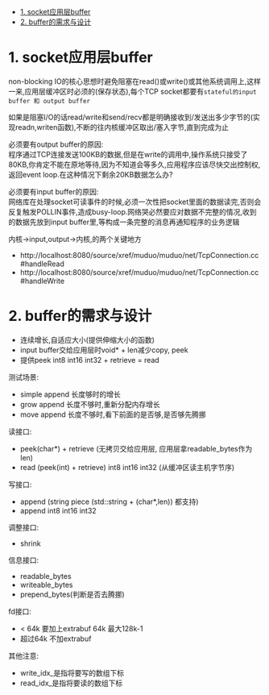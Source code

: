 

<!-- TOC -->

- [1. socket应用层buffer](#1-socket应用层buffer)
- [2. buffer的需求与设计](#2-buffer的需求与设计)

<!-- /TOC -->



<a id="markdown-1-socket应用层buffer" name="1-socket应用层buffer"></a>
# 1. socket应用层buffer

non-blocking IO的核心思想时避免阻塞在read()或write()或其他系统调用上,这样一来,应用层缓冲区时必须的(保存状态),每个TCP socket都要有`stateful的input buffer 和 output buffer`


如果是阻塞I/O的话read/write和send/recv都是明确接收到/发送出多少字节的(实现readn,writen函数),不断的往内核缓冲区取出/塞入字节,直到完成为止

必须要有output buffer的原因:  
程序通过TCP连接发送100KB的数据,但是在write的调用中,操作系统只接受了80KB,你肯定不能在原地等待,因为不知道会等多久,应用程序应该尽快交出控制权,返回event loop.在这种情况下剩余20KB数据怎么办?

必须要有input buffer的原因:  
网络库在处理socket可读事件的时候,必须一次性把socket里面的数据读完,否则会反复触发POLLIN事件,造成busy-loop.网络哭必然要应对数据不完整的情况,收到的数据先放到input buffer里,等构成一条完整的消息再通知程序的业务逻辑

内核->input,output->内核,的两个关键地方
* http://localhost:8080/source/xref/muduo/muduo/net/TcpConnection.cc#handleRead
* http://localhost:8080/source/xref/muduo/muduo/net/TcpConnection.cc#handleWrite

<a id="markdown-2-buffer的需求与设计" name="2-buffer的需求与设计"></a>
# 2. buffer的需求与设计

* 连续增长,自适应大小(提供伸缩大小的函数)
* input buffer交给应用层时void* + len减少copy, peek
* 提供peek int8 int16 int32 + retrieve = read

测试场景:
* simple append 长度够时的增长
* grow append 长度不够时,重新分配内存增长
* move append 长度不够时,看下前面的是否够,是否够先腾挪

读接口:
* peek(char*) + retrieve (无拷贝交给应用层, 应用层拿readable_bytes作为len)
* read (peek(int) + retrieve) int8 int16 int32 (从缓冲区读主机字节序)


写接口:
* append (string piece (std::string + (char*,len)) 都支持)
* append int8 int16 int32

调整接口:
* shrink 

信息接口:
* readable_bytes
* writeable_bytes
* prepend_bytes(判断是否去腾挪)

fd接口:
* < 64k 要加上extrabuf 64k 最大128k-1
* 超过64k 不加extrabuf

其他注意:
* write_idx_是指将要写的数组下标
* read_idx_是指将要读的数组下标
